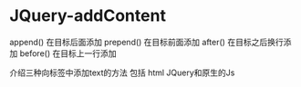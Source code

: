 # JQuery-addContent

append() 在目标后面添加
prepend() 在目标前面添加
after() 在目标之后换行添加
before() 在目标上一行添加

介绍三种向标签中添加text的方法
包括 html JQuery和原生的Js
